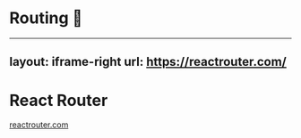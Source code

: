 # Routing 🔀

---
layout: iframe-right
url: https://reactrouter.com/
---

# React Router

[reactrouter.com](https://reactrouter.com/)